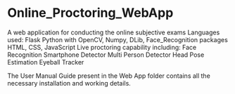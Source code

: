 # Online_Proctoring_WebApp
A web application for conducting the online subjective exams 
Languages used: 
Flask
Python with OpenCV, Numpy, DLib, Face_Recognition packages
HTML, CSS, JavaScript
Live proctoring capability including:
Face Recognition
Smartphone Detector
Multi Person Detector
Head Pose Estimation
Eyeball Tracker

The User Manual Guide present in the Web App folder contains all the necessary installation and working details.
